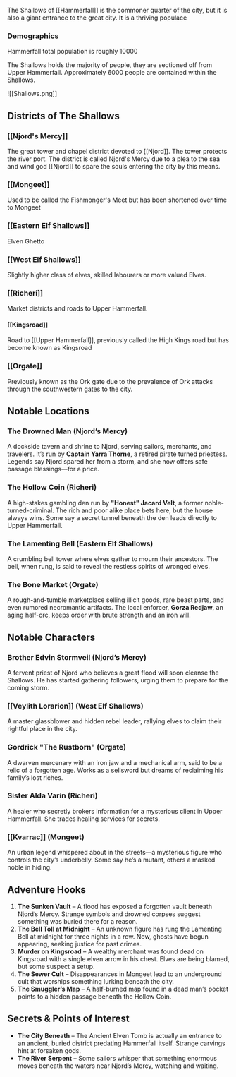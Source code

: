 The Shallows of [[Hammerfall]] is the commoner quarter of the city, but it is also a giant entrance to the great city. It is a thriving populace

### Demographics

Hammerfall total population is roughly 10000

The Shallows holds the majority of people, they are sectioned off from Upper Hammerfall. Approximately 6000 people are contained within the Shallows.

![[Shallows.png]]

## Districts of The Shallows
### [[Njord's Mercy]]
The great tower and chapel district devoted to [[Njord]]. The tower protects the river port. The district is called Njord's Mercy due to a plea to the sea and wind god [[Njord]] to spare the souls entering the city by this means.

### [[Mongeet]]
Used to be called the Fishmonger's Meet but has been shortened over time to Mongeet

### [[Eastern Elf Shallows]]
Elven Ghetto

### [[West Elf Shallows]]
Slightly higher class of elves, skilled labourers or more valued Elves.

### [[Richeri]]
Market districts and roads to Upper Hammerfall.
#### [[Kingsroad]]
Road to [[Upper Hammerfall]], previously called the High Kings road but has become known as Kingsroad

### [[Orgate]]
Previously known as the Ork gate due to the prevalence of Ork attacks through the southwestern gates to the city.

## Notable Locations
### **The Drowned Man** (Njord’s Mercy)

A dockside tavern and shrine to Njord, serving sailors, merchants, and travelers. It’s run by **Captain Yarra Thorne**, a retired pirate turned priestess. Legends say Njord spared her from a storm, and she now offers safe passage blessings—for a price.

### **The Hollow Coin** (Richeri)

A high-stakes gambling den run by **"Honest" Jacard Velt**, a former noble-turned-criminal. The rich and poor alike place bets here, but the house always wins. Some say a secret tunnel beneath the den leads directly to Upper Hammerfall.

### **The Lamenting Bell** (Eastern Elf Shallows)

A crumbling bell tower where elves gather to mourn their ancestors. The bell, when rung, is said to reveal the restless spirits of wronged elves.

### **The Bone Market** (Orgate)

A rough-and-tumble marketplace selling illicit goods, rare beast parts, and even rumored necromantic artifacts. The local enforcer, **Gorza Redjaw**, an aging half-orc, keeps order with brute strength and an iron will.

## Notable Characters
### **Brother Edvin Stormveil** (Njord’s Mercy)
A fervent priest of Njord who believes a great flood will soon cleanse the Shallows. He has started gathering followers, urging them to prepare for the coming storm.

### **[[Veylith Lorarion]]** (West Elf Shallows)
A master glassblower and hidden rebel leader, rallying elves to claim their rightful place in the city.

### **Gordrick "The Rustborn"** (Orgate)
A dwarven mercenary with an iron jaw and a mechanical arm, said to be a relic of a forgotten age. Works as a sellsword but dreams of reclaiming his family’s lost riches.

### **Sister Alda Varin** (Richeri)
A healer who secretly brokers information for a mysterious client in Upper Hammerfall. She trades healing services for secrets.

### [[Kvarrac]] (Mongeet)
An urban legend whispered about in the streets—a mysterious figure who controls the city’s underbelly. Some say he’s a mutant, others a masked noble in hiding.

## **Adventure Hooks**
1. **The Sunken Vault** – A flood has exposed a forgotten vault beneath Njord’s Mercy. Strange symbols and drowned corpses suggest something was buried there for a reason.
2. **The Bell Toll at Midnight** – An unknown figure has rung the Lamenting Bell at midnight for three nights in a row. Now, ghosts have begun appearing, seeking justice for past crimes.
3. **Murder on Kingsroad** – A wealthy merchant was found dead on Kingsroad with a single elven arrow in his chest. Elves are being blamed, but some suspect a setup.
4. **The Sewer Cult** – Disappearances in Mongeet lead to an underground cult that worships something lurking beneath the city.
5. **The Smuggler’s Map** – A half-burned map found in a dead man’s pocket points to a hidden passage beneath the Hollow Coin.

## **Secrets & Points of Interest**

- **The City Beneath** – The Ancient Elven Tomb is actually an entrance to an ancient, buried district predating Hammerfall itself. Strange carvings hint at forsaken gods.
- **The River Serpent** – Some sailors whisper that something enormous moves beneath the waters near Njord’s Mercy, watching and waiting.